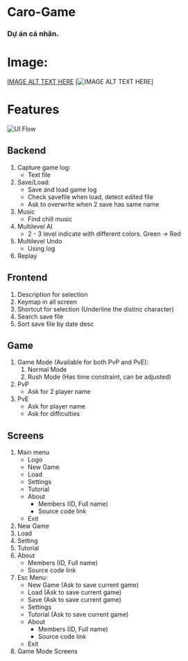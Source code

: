 # Caro-Game

### Dự án cá nhân. 

# Image:

[IMAGE ALT TEXT HERE](https://i.ibb.co/sWZTr3C/Screenshot-2023-05-07-175914.png)
[![IMAGE ALT TEXT HERE](https://i.ibb.co/sWZTr3C/Screenshot-2023-05-07-175914.png)]
# Features

![UI Flow](./References/CaroGameFlow.svg)

## Backend

1. Capture game log:
   - Text file
1. Save/Load:
   - Save and load game log
   - Check savefile when load, detect edited file
   - Ask to overwrite when 2 save has same name
1. Music
   - Find chill music
1. Multilevel AI
   - 2 - 3 level indicate with different colors. Green -> Red
1. Multilevel Undo
   - Using log
1. Replay

## Frontend

1. Description for selection
1. Keymap in all screen
1. Shortcut for selection (Underline the distinc character)
1. Search save file
1. Sort save file by date desc

## Game

1. Game Mode (Available for both PvP and PvE):
   1. Normal Mode
   1. Rush Mode (Has time constraint, can be adjusted)
1. PvP
   - Ask for 2 player name
1. PvE
   - Ask for player name
   - Ask for difficulties

## Screens

1. Main menu
   - Logo
   - New Game
   - Load
   - Settings
   - Tutorial
   - About
     - Members (ID, Full name)
     - Source code link
   - Exit
1. New Game
1. Load
1. Setting
1. Tutorial
1. About
   - Members (ID, Full name)
   - Source code link
1. Esc Menu:
   - New Game (Ask to save current game)
   - Load (Ask to save current game)
   - Save (Ask to save current game)
   - Settings
   - Tutorial (Ask to save current game)
   - About
     - Members (ID, Full name)
     - Source code link
   - Exit
1. Game Mode Screens
